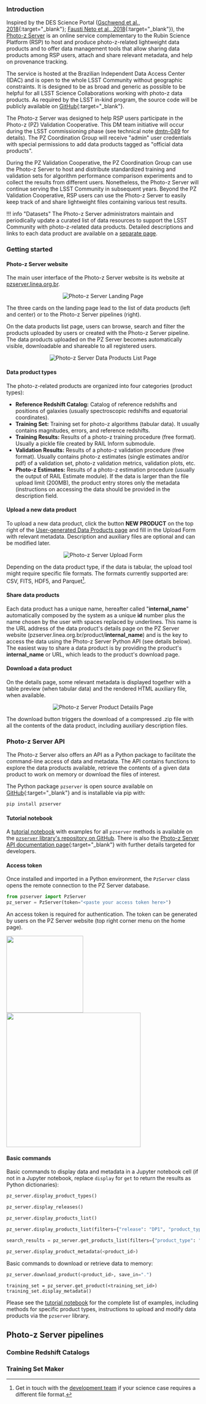 


### Introduction 

Inspired by the DES Science Portal ([Gschwend et al., 2018](https://www.sciencedirect.com/science/article/abs/pii/S2213133718300891?via%3Dihub){:target="_blank"}; [Fausti Neto et al., 2018](https://www.sciencedirect.com/science/article/abs/pii/S2213133717300975){:target="_blank"}), the [Photo-z Server](https://pzserver.linea.org.br/) is an online service complementary to the Rubin Science Platform (RSP) to host and produce photo-z-related lightweight data products and to offer data management tools that allow sharing data products among RSP users, attach and share relevant metadata, and help on provenance tracking. 
 
The service is hosted at the Brazilian Independent Data Access Center (IDAC) and is open to the whole LSST Community without geographic constraints. It is designed to be as broad and generic as possible to be helpful for all LSST Science Collaborations working with photo-z data products. As required by the LSST in-kind program, the source code will be publicly available on [GitHub](https://github.com/linea-it/pzserver_app){:target="_blank"}.

The Photo-z Server was designed to help RSP users participate in the Photo-z (PZ) Validation Cooperative. This DM team initiative will occur during the LSST commissioning phase (see technical note [dmtn-049](https://dmtn-049.lsst.io/) for details). The PZ Coordination Group will receive "admin" user credentials with special permissions to add data products tagged as "official data products". 

During the PZ Validation Cooperative, the PZ Coordination Group can use the Photo-z Server to host and distribute standardized training and validation sets for algorithm performance comparison experiments and to collect the results from different users. Nonetheless, the Photo-z Server will continue serving the LSST Community in subsequent years. Beyond the PZ Validation Cooperative, RSP users can use the Photo-z Server to easily keep track of and share lightweight files containing various test results.


!!! info "Datasets"
     The Photo-z Server administrators maintain and periodically update a curated list of data resources to support the LSST Community with photo-z-related data products. Detailed descriptions and links to each data product are available on a [separate page](../data/pz_server_data.md).



### Getting started

#### Photo-z Server website

The main user interface of the Photo-z Server website is its website at [pzserver.linea.org.br](https://pzserver.linea.org.br/). 


<p align="center">
  <img src="../../images/pz-server-landing-page.png" alt="Photo-z Server Landing Page">
</p>


The three cards on the landing page lead to the list of data products (left and center) or to the Photo-z Server pipelines (right). 

On the data products list page, users can browse, search and filter the products uploaded by users or created with the Photo-z Server pipeline. The data products uploaded on the PZ Server becomes automatically visible, downloadable and shareable to all registered users.    

<p align="center">
  <img src="../../images/pz-server-user-data-products.png" alt="Photo-z Server Data Products List Page">
</p>


#### Data product types

The photo-z-related products are organized into four categories (product types):

* **Reference Redshift Catalog:** Catalog of reference redshifts and positions of galaxies (usually spectroscopic redshifts and equatorial coordinates).
* **Training Set:** Training set for photo-z algorithms (tabular data). It usually contains magnitudes, errors, and reference redshifts.
* **Training Results:** Results of a photo-z training procedure (free format). Usually a pickle file created by RAIL Inform submodule.
* **Validation Results:** Results of a photo-z validation procedure (free format). Usually contains photo-z estimates (single estimates and/or pdf) of a validation set, photo-z validation metrics, validation plots, etc.
* **Photo-z Estimates:** Results of a photo-z estimation procedure (usually the output of RAIL Estimate module). If the data is larger than the file upload limit (200MB), the product entry stores only the metadata (instructions on accessing the data should be provided in the description field.


#### Upload a new data product 

To upload a new data product, click the button **NEW PRODUCT** on the top right of the [User-generated Data Products page](https://pzserver.linea.org.br/user_products) and fill in the Upload Form with relevant metadata. Description and auxiliary files are optional and can be modified later. 


<p align="center">
  <img src="../../images/pz-server-upload-form.png" alt="Photo-z Server Upload Form">
</p>

Depending on the data product type, if the data is tabular, the upload tool might require specific file formats. The formats currently supported are: CSV, FITS, HDF5, and Parquet[^dagger]. 

[^dagger]: Get in touch with the [development team](mailto:julia@linea.org.br) if your science case requires a different file format.  

#### Share data products

Each data product has a unique name, hereafter called "**internal_name**" automatically composed by the system as a unique **id** number plus the name chosen by the user with spaces replaced by underlines. This name is the URL address of the data product's details page on the PZ Server website (pzserver.linea.org.br/product/**internal_name**) and is the key to access the data using the Photo-z Server Python API (see details below). The easiest way to share a data product is by providing the product's **internal_name** or URL, which leads to the product's download page.

#### Download a data product

On the details page, some relevant metadata is displayed together with a table preview (when tabular data) and the rendered HTML auxiliary file, when available. 

<p align="center">
  <img src="../../images/pz-server-product-details-page.png" alt="Photo-z Server Product Detaiils Page">
</p>

The download button triggers the download of a compressed .zip file with all the contents of the data product, including auxiliary description files. 

### Photo-z Server API 

The Photo-z Server also offers an API as a Python package to facilitate the command-line access of data and metadata. The API contains functions to explore the data products available, retrieve the contents of a given data product to work on memory or download the files of interest. 

The Python package `pzserver` is open source available on [GitHub](https://github.com/linea-it/pzserver){:target="_blank"} and is installable via pip with: 


```bash
pip install pzserver
```

#### Tutorial notebook 

A [tutorial notebook](https://github.com/linea-it/pzserver/blob/main/docs/notebooks/pzserver_tutorial.ipynb) with examples for all `pzserver` methods is available on the [`pzserver` library's repository on GitHub](https://github.com/linea-it/pzserver). There is also the [Photo-z Server API documentation page](https://linea-it.github.io/pzserver){:target="_blank"} with further details targeted for developers. 

#### Access token 

Once installed and imported in a Python environment, the `PzServer` class opens the remote connection to the PZ Server database. 

```python
from pzserver import PzServer
pz_server = PzServer(token="<paste your access token here>")  
``` 

An access token is required for authentication. The token can be generated by users on the PZ Server website (top right corner menu on the home page).    



<img src="../../images/pz-server-token-menu.png" width=200pt align="top"/> <img src="../../images/pz-server-generate-token.png" width=350pt />


#### Basic commands  


Basic commands to display data and metadata in a Jupyter notebook cell (if not in a Jupyter notebook, replace `display` for `get` to return the results as Python dictionaries):  

```python
pz_server.display_product_types()
```

```python
pz_server.display_releases()
```

```python
pz_server.display_products_list() 
```

```python
pz_server.display_products_list(filters={"release": "DP1", "product_type": "Training Set"})
```

```python
search_results = pz_server.get_products_list(filters={"product_type": "training results"}) 
```

```python 
pz_server.display_product_metadata(<product_id>)
```

Basic commands to download or retrieve data to memory: 

```python 
pz_server.download_product(<product_id>, save_in=".")
```

```
training_set = pz_server.get_product(<training_set_id>)
training_set.display_metadata()
```

Please see the [tutorial notebook](https://github.com/linea-it/pzserver/blob/main/docs/notebooks/pzserver_tutorial.ipynb) for the complete list of examples, including methods for specific product types, instructions to upload and modify data products via the `pzserver` library. 

## Photo-z Server pipelines 

### Combine Redshift Catalogs 

### Training Set Maker 

